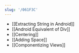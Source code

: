 ```yaml
---
slug: '/061F3C'
---
```


- [[Extracting String in Android]]
- [[Android Equivalent of Div]]
- [[Centering]]
- [[Adding Space]]
- [[Componentizing Views]]
